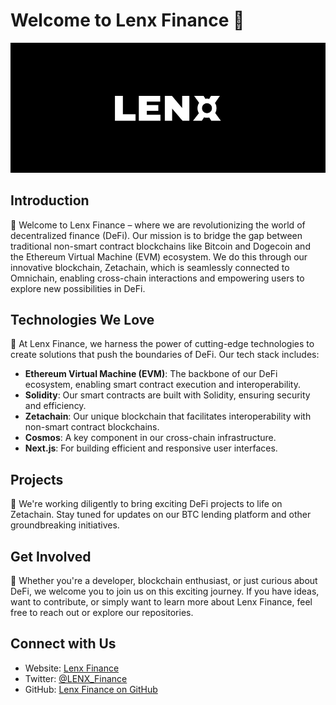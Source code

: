 # Welcome to Lenx Finance 👋

![Lenx Finance Banner](https://github.com/Lenx-Finance/.github/blob/5df409aab62eba3f7f4f2b3bf761b3e0b494a8c5/156704684_banner.png)

## Introduction

🚀 Welcome to Lenx Finance – where we are revolutionizing the world of decentralized finance (DeFi). Our mission is to bridge the gap between traditional non-smart contract blockchains like Bitcoin and Dogecoin and the Ethereum Virtual Machine (EVM) ecosystem. We do this through our innovative blockchain, Zetachain, which is seamlessly connected to Omnichain, enabling cross-chain interactions and empowering users to explore new possibilities in DeFi.

## Technologies We Love

🔧 At Lenx Finance, we harness the power of cutting-edge technologies to create solutions that push the boundaries of DeFi. Our tech stack includes:

- **Ethereum Virtual Machine (EVM)**: The backbone of our DeFi ecosystem, enabling smart contract execution and interoperability.
- **Solidity**: Our smart contracts are built with Solidity, ensuring security and efficiency.
- **Zetachain**: Our unique blockchain that facilitates interoperability with non-smart contract blockchains.
- **Cosmos**: A key component in our cross-chain infrastructure.
- **Next.js**: For building efficient and responsive user interfaces.

## Projects

🌟 We're working diligently to bring exciting DeFi projects to life on Zetachain. Stay tuned for updates on our BTC lending platform and other groundbreaking initiatives.

## Get Involved

🚀 Whether you're a developer, blockchain enthusiast, or just curious about DeFi, we welcome you to join us on this exciting journey. If you have ideas, want to contribute, or simply want to learn more about Lenx Finance, feel free to reach out or explore our repositories.

## Connect with Us

- Website: [Lenx Finance](https://lenx.finance)
- Twitter: [@LENX_Finance](https://twitter.com/LENX_Finance)
- GitHub: [Lenx Finance on GitHub](https://github.com/Lenx-Finance)
